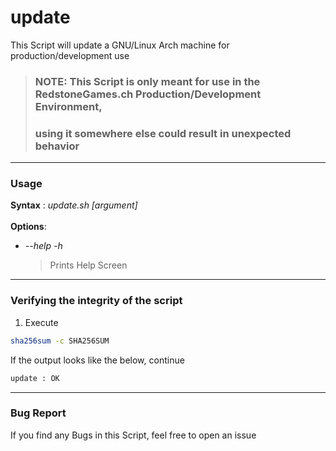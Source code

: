 # update

This Script will update a GNU/Linux Arch machine for production/development use 
> ### NOTE: This Script is only meant for use in the RedstoneGames.ch Production/Development Environment,
> ### using it somewhere else could result in unexpected behavior

---

### **Usage**

**Syntax** : *update.sh [argument]*  
<br>
**Options**:
+ *--help -h*  
    > Prints Help Screen 


---
### **Verifying the integrity of the script**

1. Execute
```sh
sha256sum -c SHA256SUM
```

If the output looks like the below, continue
```txt
update : OK
```




---

### **Bug Report**

If you find any Bugs in this Script, feel free to open an issue 
